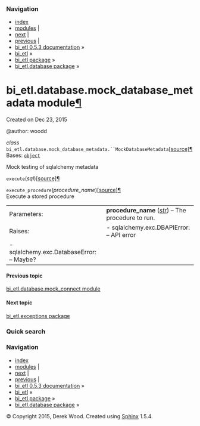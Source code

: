 ### Navigation

-   [index](genindex.md "General Index")
-   [modules](py-modindex.md "Python Module Index") |
-   [next](bi_etl.exceptions.md "bi_etl.exceptions package") |
-   [previous](bi_etl.database.mock_connect.md "bi_etl.database.mock_connect module") |
-   [bi\_etl 0.5.3 documentation](index.md) »
-   [bi\_etl](modules.md) »
-   [bi\_etl package](bi_etl.md) »
-   [bi\_etl.database package](bi_etl.database.md) »

<span id="bi-etl-database-mock-database-metadata-module"></span>
bi\_etl.database.mock\_database\_metadata module<a href="#module-bi_etl.database.mock_database_metadata" class="headerlink" title="Permalink to this headline">¶</a>
====================================================================================================================================================================

Created on Dec 23, 2015

@author: woodd

 *class* `bi_etl.database.mock_database_metadata.``MockDatabaseMetadata`<a href="_modules/bi_etl/database/mock_database_metadata.md#MockDatabaseMetadata" class="reference internal"><span class="viewcode-link">[source]</span></a><a href="#bi_etl.database.mock_database_metadata.MockDatabaseMetadata" class="headerlink" title="Permalink to this definition">¶</a>  
Bases: <a href="https://docs.python.org/2/library/functions.md#object" class="reference external" title="(in Python v2.7)"><code class="xref py py-class docutils literal">object</code></a>

Mock testing of sqlalchemy metadata

 `execute`<span class="sig-paren">(</span>*sql*<span class="sig-paren">)</span><a href="_modules/bi_etl/database/mock_database_metadata.md#MockDatabaseMetadata.execute" class="reference internal"><span class="viewcode-link">[source]</span></a><a href="#bi_etl.database.mock_database_metadata.MockDatabaseMetadata.execute" class="headerlink" title="Permalink to this definition">¶</a>  

 `execute_procedure`<span class="sig-paren">(</span>*procedure\_name*<span class="sig-paren">)</span><a href="_modules/bi_etl/database/mock_database_metadata.md#MockDatabaseMetadata.execute_procedure" class="reference internal"><span class="viewcode-link">[source]</span></a><a href="#bi_etl.database.mock_database_metadata.MockDatabaseMetadata.execute_procedure" class="headerlink" title="Permalink to this definition">¶</a>  
Execute a stored procedure

|             |                                                                                                                                                                                   |
|-------------|-----------------------------------------------------------------------------------------------------------------------------------------------------------------------------------|
| Parameters: | **procedure\_name** (<a href="https://docs.python.org/2/library/functions.md#str" class="reference external" title="(in Python v2.7)"><em>str</em></a>) – The procedure to run. |
| Raises:     | -   sqlalchemy.exc.DBAPIError: – API error                                                                                                                                        
  -   sqlalchemy.exc.DatabaseError: – Maybe?                                                                                                                                         |

#### Previous topic

[bi\_etl.database.mock\_connect module](bi_etl.database.mock_connect.md "previous chapter")

#### Next topic

[bi\_etl.exceptions package](bi_etl.exceptions.md "next chapter")

### Quick search

### Navigation

-   [index](genindex.md "General Index")
-   [modules](py-modindex.md "Python Module Index") |
-   [next](bi_etl.exceptions.md "bi_etl.exceptions package") |
-   [previous](bi_etl.database.mock_connect.md "bi_etl.database.mock_connect module") |
-   [bi\_etl 0.5.3 documentation](index.md) »
-   [bi\_etl](modules.md) »
-   [bi\_etl package](bi_etl.md) »
-   [bi\_etl.database package](bi_etl.database.md) »

© Copyright 2015, Derek Wood. Created using [Sphinx](http://sphinx-doc.org/) 1.5.4.
